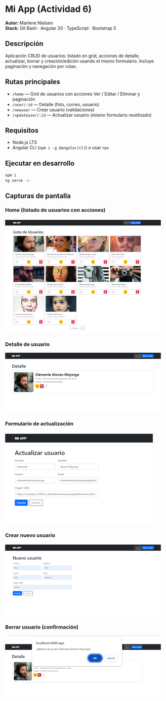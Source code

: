 # Mi App (Actividad 6)

**Autor:** Marlene Nielsen  
**Stack:** Git Bash · Angular 20 · TypeScript · Bootstrap 5

## Descripción
Aplicación CRUD de usuarios: listado en grid, acciones de detalle, actualizar, borrar y creación/edición usando el mismo formulario. Incluye paginación y navegación por rutas.

## Rutas principales
- `/home` — Grid de usuarios con acciones Ver / Editar / Eliminar y paginación
- `/user/:id` — Detalle (foto, correo, usuario)
- `/newuser` — Crear usuario (validaciones)
- `/updateuser/:id` — Actualizar usuario (mismo formulario reutilizado)

## Requisitos
- Node.js LTS  
- Angular CLI (`npm i -g @angular/cli`) o usar `npx`

## Ejecutar en desarrollo

```bash
npm i
ng serve -o
```

## Capturas de pantalla

### Home (listado de usuarios con acciones)
![Home](src/assets/capturas/home.png)

### Detalle de usuario
![Detalle](src/assets/capturas/detalle.png)

### Formulario de actualización
![Actualizar](src/assets/capturas/actualizar.png)

### Crear nuevo usuario
![Nuevo usuario](src/assets/capturas/nuevo-usuario.png)

### Borrar usuario (confirmación)
![Borrar usuario](src/assets/capturas/borrar-usuario.png)
